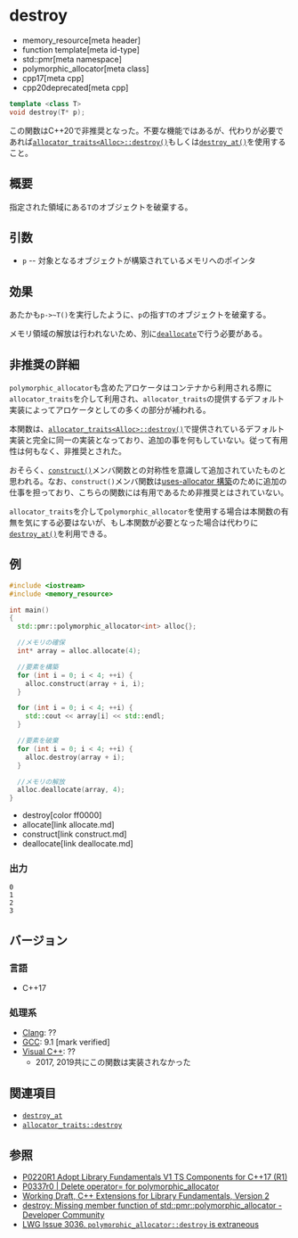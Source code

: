 # destroy
* memory_resource[meta header]
* function template[meta id-type]
* std::pmr[meta namespace]
* polymorphic_allocator[meta class]
* cpp17[meta cpp]
* cpp20deprecated[meta cpp]

```cpp
template <class T>
void destroy(T* p);
```

この関数はC++20で非推奨となった。不要な機能ではあるが、代わりが必要であれば[`allocator_traits<Alloc>::destroy()`](/reference/memory/allocator_traits/destroy.md)もしくは[`destroy_at()`](/reference/memory/destroy_at.md)を使用すること。


## 概要
指定された領域にある`T`のオブジェクトを破棄する。

## 引数
- `p` -- 対象となるオブジェクトが構築されているメモリへのポインタ

## 効果
あたかも`p->~T()`を実行したように、`p`の指す`T`のオブジェクトを破棄する。

メモリ領域の解放は行われないため、別に[`deallocate`](deallocate.md)で行う必要がある。

## 非推奨の詳細

`polymorphic_allocator`も含めたアロケータはコンテナから利用される際に`allocator_traits`を介して利用され、`allocator_traits`の提供するデフォルト実装によってアロケータとしての多くの部分が補われる。

本関数は、[`allocator_traits<Alloc>::destroy()`](/reference/memory/allocator_traits/destroy.md)で提供されているデフォルト実装と完全に同一の実装となっており、追加の事を何もしていない。従って有用性は何もなく、非推奨とされた。

おそらく、[`construct()`](construct.md)メンバ関数との対称性を意識して追加されていたものと思われる。なお、`construct()`メンバ関数は[uses-allocator 構築](/reference/memory/uses_allocator.md)のために追加の仕事を担っており、こちらの関数には有用であるため非推奨とはされていない。

`allocator_traits`を介して`polymorphic_allocator`を使用する場合は本関数の有無を気にする必要はないが、もし本関数が必要となった場合は代わりに[`destroy_at()`](/reference/memory/destroy_at.md)を利用できる。

## 例
```cpp example
#include <iostream>
#include <memory_resource>

int main()
{
  std::pmr::polymorphic_allocator<int> alloc{};

  //メモリの確保
  int* array = alloc.allocate(4);

  //要素を構築
  for (int i = 0; i < 4; ++i) {
    alloc.construct(array + i, i);
  }

  for (int i = 0; i < 4; ++i) {
    std::cout << array[i] << std::endl;
  }

  //要素を破棄
  for (int i = 0; i < 4; ++i) {
    alloc.destroy(array + i);
  }

  //メモリの解放
  alloc.deallocate(array, 4);
}
```
* destroy[color ff0000]
* allocate[link allocate.md]
* construct[link construct.md]
* deallocate[link deallocate.md]

### 出力
```
0
1
2
3
```

## バージョン
### 言語
- C++17

### 処理系
- [Clang](/implementation.md#clang): ??
- [GCC](/implementation.md#gcc): 9.1 [mark verified]
- [Visual C++](/implementation.md#visual_cpp): ??
    - 2017, 2019共にこの関数は実装されなかった

## 関連項目
- [`destroy_at`](/reference/memory/destroy_at.md)
- [`allocator_traits::destroy`](/reference/memory/allocator_traits/destroy.md)

## 参照
- [P0220R1 Adopt Library Fundamentals V1 TS Components for C++17 (R1)](http://www.open-std.org/jtc1/sc22/wg21/docs/papers/2016/p0220r1.html)
- [P0337r0 | Delete operator= for polymorphic_allocator](http://www.open-std.org/jtc1/sc22/wg21/docs/papers/2016/p0337r0.html)
- [Working Draft, C++ Extensions for Library Fundamentals, Version 2](http://www.open-std.org/jtc1/sc22/wg21/docs/papers/2015/n4562.html#memory.resource.synop)
- [destroy: Missing member function of std::pmr::polymorphic_allocator - Developer Community](https://developercommunity.visualstudio.com/content/problem/394908/destroy-missing-member-function-of-stdpmrpolymorph.html)
- [LWG Issue 3036. `polymorphic_allocator::destroy` is extraneous](https://cplusplus.github.io/LWG/issue3036)
